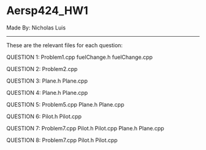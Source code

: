 # Aersp424_HW1
Made By: Nicholas Luis

--------
These are the relevant files for each question: 

  QUESTION 1:
    Problem1.cpp
    fuelChange.h
    fuelChange.cpp

  QUESTION 2:
    Problem2.cpp

  QUESTION 3:
    Plane.h
    Plane.cpp

  QUESTION 4:
    Plane.h
    Plane.cpp

  QUESTION 5:
    Problem5.cpp
    Plane.h
    Plane.cpp

  QUESTION 6:
    Pilot.h
    Pilot.cpp

  QUESTION 7:
    Problem7.cpp
    Pilot.h
    Pilot.cpp
    Plane.h
    Plane.cpp

  QUESTION 8:
    Problem7.cpp
    Pilot.h
    Pilot.cpp
